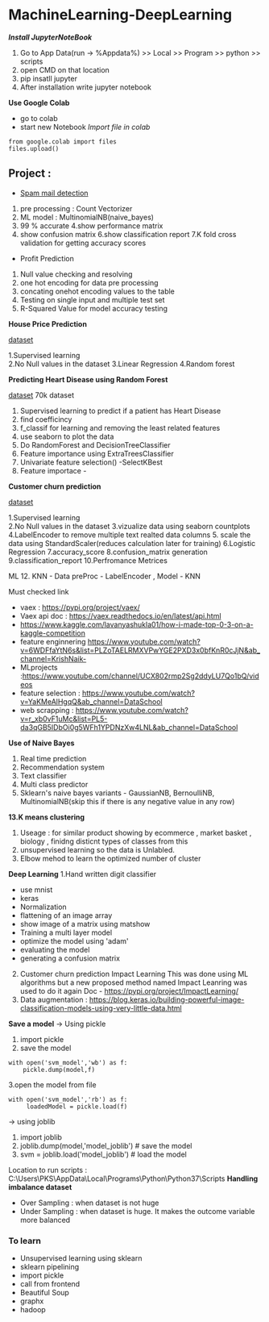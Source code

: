 # MachineLearning-DeepLearning

***Install JupyterNoteBook***
1. Go to App Data(run -> %Appdata%) >> Local >> Program >> python >> scripts
2. open CMD on that location
3. pip insatll jupyter 
4. After installation write jupyter notebook


**Use Google Colab**
- go to colab
- start new Notebook
*Import file in colab*
```
from google.colab import files
files.upload()
```
## Project :

* [Spam mail detection](https://github.com/PlabonKumarsaha/MachineLearning-DeepLearning/tree/main/ML/05.Spam%20mail%20detector%20TF-IDF%20Vectorizer)
1. pre processing : Count Vectorizer
2. ML model : MultinomialNB(naive_bayes)
3. 99 % accurate
4.show performance matrix
5. show confusion matrix
6.show classification report
7.K fold cross validation for getting accuracy scores

* Profit Prediction

1. Null value checking and resolving
2. one hot encoding for data pre processing
3. concating onehot encoding values to the table
4. Testing on single input and multiple  test set
5. R-Squared Value for model accuracy testing

**House Price Prediction**

[dataset](https://archive.ics.uci.edu/ml/machine-learning-databases/housing/?C=N;O=D)

1.Supervised learning <br>
2.No Null values in the dataset
3.Linear Regression
4.Random forest  

**Predicting Heart Disease using Random Forest**

[dataset](https://www.kaggle.com/sulianova/cardiovascular-disease-dataset)
70k dataset 
1. Supervised learning to predict if a patient has Heart Disease
2. find coefficincy 
3. f_classif for learning and removing the least related features
4.  use seaborn to plot the data
5.  Do RandomForest and DecisionTreeClassifier
6.  Feature importance using ExtraTreesClassifier
7.  Univariate feature selection() -SelectKBest
8.  Feature importace - 

**Customer churn prediction**

[dataset](https://www.kaggle.com/studymart/customer-churn-prediction)

1.Supervised learning <br>
2.No Null values in the dataset
3.vizualize data using seaborn countplots
4.LabelEncoder to remove multiple text realted data columns
5. scale the data using StandardScaler(reduces calculation later for training)
6.Logistic Regression
7.accuracy_score
8.confusion_matrix generation
9.classification_report
10.Perfromance Metrices

ML
12. KNN - Data preProc - LabelEncoder , Model - KNN

Must checked link
- vaex : https://pypi.org/project/vaex/
- Vaex api doc : https://vaex.readthedocs.io/en/latest/api.html
- https://www.kaggle.com/lavanyashukla01/how-i-made-top-0-3-on-a-kaggle-competition
- feature enginnering https://www.youtube.com/watch?v=6WDFfaYtN6s&list=PLZoTAELRMXVPwYGE2PXD3x0bfKnR0cJjN&ab_channel=KrishNaik-  
- MLprojects :https://www.youtube.com/channel/UCX802rmp2Sg2ddyLU7Qo1bQ/videos
- feature selection : https://www.youtube.com/watch?v=YaKMeAlHgqQ&ab_channel=DataSchool
- web scrapping : https://www.youtube.com/watch?v=r_xb0vF1uMc&list=PL5-da3qGB5IDbOi0g5WFh1YPDNzXw4LNL&ab_channel=DataSchool


**Use of Naive Bayes**
1. Real time prediction
2. Recommendation system
3. Text classifier
4. Multi class predictor
5. Sklearn's naive bayes variants - GaussianNB, BernoulliNB, MultinomialNB(skip this if there is any negative value in any row) 

**13.K means clustering**
1. Useage : for similar product showing by ecommerce , market basket , biology , finidng disticnt types of classes from this
2. unsupervised learning so the data is Unlabled.
3. Elbow mehod to learn the optimized number of cluster

**Deep Learning**
1.Hand written digit classifier
- use mnist
- keras
- Normalization
- flattening of an image array
- show image of a matrix using matshow
- Training a multi layer model
- optimize the model using 'adam'
- evaluating the model
- generating a confusion matrix
2. Customer churn prediction Impact Learning
This was done using ML algorithms but a new proposed method named Impact Leanring was used to do it again
Doc - https://pypi.org/project/ImpactLearning/
3. Data augmentation : https://blog.keras.io/building-powerful-image-classification-models-using-very-little-data.html

**Save a model**
-> Using pickle
1. import pickle
2. save the model
```
with open('svm_model','wb') as f:
    pickle.dump(model,f)
```
3.open the model from file
```
with open('svm_model','rb') as f:
     loadedModel = pickle.load(f)
```
-> using joblib
1. import joblib
2. joblib.dump(model,'model_joblib') # save the model
3. svm = joblib.load('model_joblib') # load the model


Location to run scripts : C:\Users\PKS\AppData\Local\Programs\Python\Python37\Scripts
**Handling imbalance dataset**
* Over Sampling : when dataset is not huge
* Under Sampling : when dataset is huge. It makes the outcome variable more balanced

### To learn
* Unsupervised learning using sklearn
* sklearn pipelining
* import pickle
* call from frontend
* Beautiful Soup
* graphx
* hadoop
